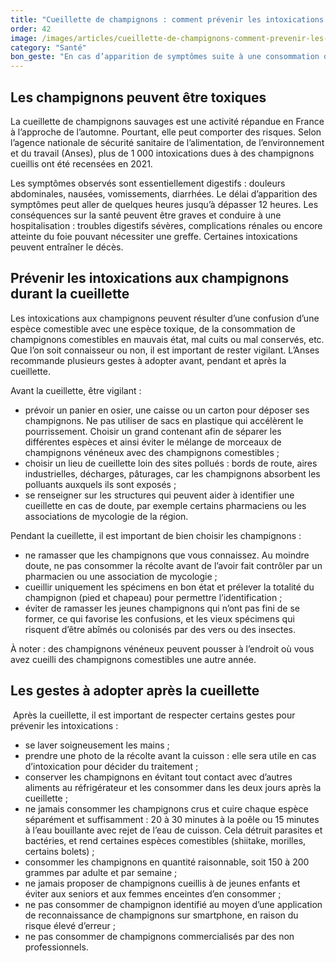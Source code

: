 ```yaml
---
title: "Cueillette de champignons : comment prévenir les intoxications ?"
order: 42
image: /images/articles/cueillette-de-champignons-comment-prevenir-les-intoxications.jpg
category: "Santé"
bon_geste: "En cas d’apparition de symptômes suite à une consommation de champignons (diarrhées, vomissements, nausées, tremblements, vertiges, troubles de la vue, etc.), appeler immédiatement un centre antipoison en mentionnant cette consommation."
---
```


## Les champignons peuvent être toxiques

La cueillette de champignons sauvages est une activité répandue en France à l’approche de l’automne. Pourtant, elle peut comporter des risques. Selon l’agence nationale de sécurité sanitaire de l’alimentation, de l’environnement et du travail (Anses), plus de 1 000 intoxications dues à des champignons cueillis ont été recensées en 2021.

Les symptômes observés sont essentiellement digestifs : douleurs abdominales, nausées, vomissements, diarrhées. Le délai d’apparition des symptômes peut aller de quelques heures jusqu’à dépasser 12 heures. Les conséquences sur la santé peuvent être graves et conduire à une hospitalisation : troubles digestifs sévères, complications rénales ou encore atteinte du foie pouvant nécessiter une greffe. Certaines intoxications peuvent entraîner le décès.

## Prévenir les intoxications aux champignons durant la cueillette

Les intoxications aux champignons peuvent résulter d’une confusion d’une espèce comestible avec une espèce toxique, de la consommation de champignons comestibles en mauvais état, mal cuits ou mal conservés, etc. Que l’on soit connaisseur ou non, il est important de rester vigilant. L’Anses recommande plusieurs gestes à adopter avant, pendant et après la cueillette.

Avant la cueillette, être vigilant :
- prévoir un panier en osier, une caisse ou un carton pour déposer ses champignons. Ne pas utiliser de sacs en plastique qui accélèrent le pourrissement. Choisir un grand contenant afin de séparer les différentes espèces et ainsi éviter le mélange de morceaux de champignons vénéneux avec des champignons comestibles ;
- choisir un lieu de cueillette loin des sites pollués : bords de route, aires industrielles, décharges, pâturages, car les champignons absorbent les polluants auxquels ils sont exposés ;
- se renseigner sur les structures qui peuvent aider à identifier une cueillette en cas de doute, par exemple certains pharmaciens ou les associations de mycologie de la région.
 
Pendant la cueillette, il est important de bien choisir les champignons : 
- ne ramasser que les champignons que vous connaissez. Au moindre doute, ne pas consommer la récolte avant de l’avoir fait contrôler par un pharmacien ou une association de mycologie ;
- cueillir uniquement les spécimens en bon état et prélever la totalité du champignon (pied et chapeau) pour permettre l’identification ;
- éviter de ramasser les jeunes champignons qui n’ont pas fini de se former, ce qui favorise les confusions, et les vieux spécimens qui risquent d’être abîmés ou colonisés par des vers ou des insectes.

À noter : des champignons vénéneux peuvent pousser à l’endroit où vous avez cueilli des champignons comestibles une autre année.

## Les gestes à adopter après la cueillette
­
Après la cueillette, il est important de respecter certains gestes pour prévenir les intoxications :
- se laver soigneusement les mains ;
- prendre une photo de la récolte avant la cuisson : elle sera utile en cas d’intoxication pour décider du traitement ;
- conserver les champignons en évitant tout contact avec d’autres aliments au réfrigérateur et les consommer dans les deux jours après la cueillette ;
- ne jamais consommer les champignons crus et cuire chaque espèce séparément et suffisamment : 20 à 30 minutes à la poêle ou 15 minutes à l’eau bouillante avec rejet de l’eau de cuisson. Cela détruit parasites et bactéries, et rend certaines espèces comestibles (shiitake, morilles, certains bolets) ;
- consommer les champignons en quantité raisonnable, soit 150 à 200 grammes par adulte et par semaine ;
- ne jamais proposer de champignons cueillis à de jeunes enfants et éviter aux seniors et aux femmes enceintes d’en consommer ;
- ne pas consommer de champignon identifié au moyen d’une application de reconnaissance de champignons sur smartphone, en raison du risque élevé d’erreur ;
- ne pas consommer de champignons commercialisés par des non professionnels.
